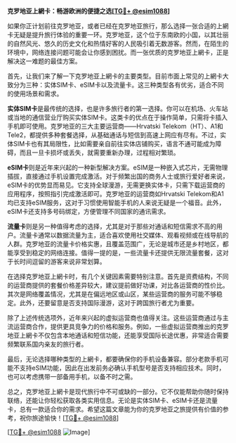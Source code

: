 **克罗地亚上網卡：畅游欧洲的便捷之选[[TG💪+ @esim1088](https://t.me/s/esim1088)]**

如果你正计划前往克罗地亚，或者已经在克罗地亚旅行，那么选择一张合适的上網卡无疑是提升旅行体验的重要一环。克罗地亚，这个位于东南欧的小国，以其壮丽的自然风光、悠久的历史文化和热情好客的人民吸引着无数游客。然而，在陌生的环境中，网络连接问题可能会让你感到困扰。而一张优质的克罗地亚上網卡，正是解决这一难题的最佳方案。

首先，让我们来了解一下克罗地亚上網卡的主要类型。目前市面上常见的上網卡大致分为三种：实体SIM卡、eSIM卡以及流量卡。这三种类型各有优劣，适合不同的使用场景和需求。

**实体SIM卡**是最传统的选择，也是许多旅行者的第一选择。你可以在机场、火车站或当地的通信营业厅购买实体SIM卡。这类卡的优点在于操作简单，只需将卡插入手机即可使用。克罗地亚的三大主要运营商——Hrvatski Telekom（HT）、A1和Tele2，都提供多种套餐选择，从基础通话与短信到高速上网应有尽有。不过，实体SIM卡也有其局限性，比如需要亲自前往实体店铺购买，语言不通可能成为障碍，而且一旦卡损坏或丢失，就需要重新办理，过程相对繁琐。

**eSIM卡**则是近年来兴起的一种新型解决方案。eSIM是一种嵌入式芯片，无需物理插拔，直接通过手机设置完成激活。对于频繁出国的商务人士或旅行爱好者来说，eSIM卡的优势显而易见。它支持全球漫游，无需更换实体卡，只需下载运营商的应用程序，按照指引完成激活即可。克罗地亚的运营商如Hrvatski Telekom和A1均已支持eSIM服务，这对于习惯使用智能手机的人来说无疑是一个福音。此外，eSIM卡还支持多号码绑定，方便管理不同国家的通讯需求。

**流量卡**则是另一种值得考虑的选择，尤其是对于那些对通话和短信需求不高的用户。流量卡通常以数据流量为主，适合喜欢使用社交媒体、观看视频或在线导航的人群。克罗地亚的流量卡价格实惠，且覆盖范围广，无论是城市还是乡村地区，都能享受到稳定的网络连接。值得一提的是，一些流量卡还提供无限流量套餐，这对于长时间逗留的游客来说非常划算。

在选择克罗地亚上網卡时，有几个关键因素需要特别注意。首先是资费结构，不同的运营商提供的套餐价格差异较大，建议提前做好功课，对比各运营商的性价比。其次是网络覆盖情况，尤其是在偏远地区或山区，某些运营商的服务可能不够稳定。此外，还要留意是否支持国际漫游，这对于跨国旅行者尤为重要。

除了上述传统选项外，近年来兴起的虚拟运营商也值得关注。这些运营商通过与主流运营商合作，提供更具竞争力的价格和服务。例如，一些虚拟运营商推出的克罗地亚上網卡不仅包含本地通话和短信功能，还能享受国际长途优惠，非常适合需要频繁联系国内亲友的旅行者。

最后，无论选择哪种类型的上網卡，都要确保你的手机设备兼容。部分老款手机可能不支持eSIM功能，因此在出发前务必确认手机型号是否支持相应技术。同时，也可以考虑携带一部备用手机，以备不时之需。

总之，克罗地亚上網卡是现代旅行中不可或缺的一部分。它不仅能帮助你随时保持联络，还能让你轻松获取各类实用信息。无论是实体SIM卡、eSIM卡还是流量卡，总有一款适合你的需求。希望这篇文章能为你的克罗地亚之旅提供有价值的参考，祝你旅途愉快！[[TG💪+ @esim1088](https://t.me/s/esim1088)]

[[TG💪+ @esim1088](https://t.me/s/esim1088) ![Image](https://i.postimg.cc/4NQfJmqS/Snipaste-2025-05-13-00-14-12.png)]